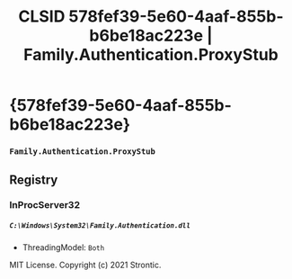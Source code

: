 ﻿---
title: "CLSID 578fef39-5e60-4aaf-855b-b6be18ac223e | Family.Authentication.ProxyStub"
excerpt: What is COM-Object CLSID 578fef39-5e60-4aaf-855b-b6be18ac223e?
---

# {578fef39-5e60-4aaf-855b-b6be18ac223e}

### `Family.Authentication.ProxyStub`

## Registry


### InProcServer32

##### `C:\Windows\System32\Family.Authentication.dll`
* ThreadingModel: `Both`

MIT License. Copyright (c) 2021 Strontic.



